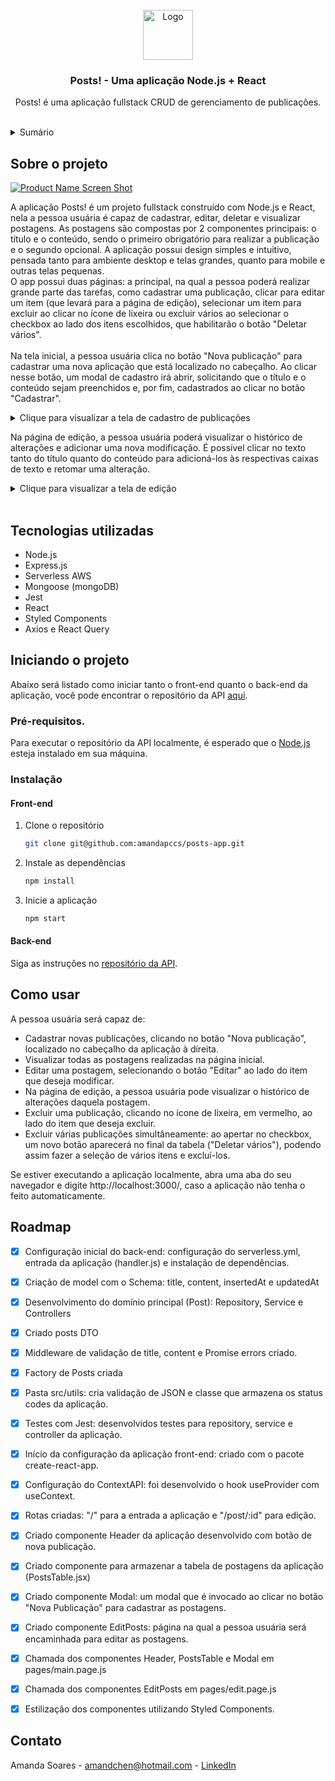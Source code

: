 <!-- PROJECT LOGO -->
<br />
<div align="center">
  <a href="https://i.imgur.com/egOsngu.png">
    <img src="https://i.imgur.com/egOsngu.png" alt="Logo" width="80" height="80">
  </a>

<h3 align="center">Posts! - Uma aplicação Node.js + React</h3>

  <p align="center">
    Posts! é uma aplicação fullstack CRUD de gerenciamento de publicações.
    <br />
    <br />
  </p>
</div>



<!-- TABLE OF CONTENTS -->
<details>
  <summary>Sumário</summary>
  <ol>
    <li>
      <a href="#sobre-o-projeto">Sobre o projeto</a>
      <ul>
        <li><a href="#tecnologias-utilizadas">Tecnologias utilizadas</a></li>
      </ul>
    </li>
    <li>
      <a href="#iniciando-o-projeto">Iniciando o projeto</a>
      <ul>
        <li><a href="#instalação">Instalação</a></li>
      </ul>
    </li>
    <li><a href="#como-usar">Como usar</a></li>
    <li><a href="#roadmap">Roadmap</a></li>
  </ol>
</details>



<!-- ABOUT THE PROJECT -->
## Sobre o projeto

[![Product Name Screen Shot][product-screenshot]](https://example.com)

A aplicação Posts! é um projeto fullstack construído com Node.js e React, nela a pessoa usuária é capaz de cadastrar, editar, deletar e visualizar postagens.
As postagens são compostas por 2 componentes principais: o título e o conteúdo, sendo o primeiro obrigatório para realizar a publicação e o segundo opcional.
A aplicação possui design simples e intuitivo, pensada tanto para ambiente desktop e telas grandes, quanto para mobile e outras telas pequenas.
<br />
O app possui duas páginas: a principal, na qual a pessoa poderá realizar grande parte das tarefas, como cadastrar uma publicação, clicar para editar um item (que levará para a página de edição), selecionar um item para excluir ao clicar no ícone de lixeira ou excluir vários ao selecionar o checkbox ao lado dos itens escolhidos, que habilitarão o botão "Deletar vários".
<br />
<br />
Na tela inicial, a pessoa usuária clica no botão "Nova publicação" para cadastrar uma nova aplicação que está localizado no cabeçalho. Ao clicar nesse botão, um modal de cadastro irá abrir, solicitando que o título e o conteúdo sejam preenchidos e, por fim, cadastrados ao clicar no botão "Cadastrar".
<details>
<summary>Clique para visualizar a tela de cadastro de publicações</summary>

[![Cadastro de pub][cadastro-post]](cadastro)

</details>

Na página de edição, a pessoa usuária poderá visualizar o histórico de alterações e adicionar uma nova modificação. É possível clicar no texto tanto do título quanto do conteúdo para adicioná-los às respectivas caixas de texto e retomar uma alteração.

<details>
<summary>Clique para visualizar a tela de edição</summary>

[![Editar post][editar-post]](cadastro)

</details>
<br />


## Tecnologias utilizadas

* Node.js
* Express.js
* Serverless AWS
* Mongoose (mongoDB)
* Jest
* React
* Styled Components
* Axios e React Query



<!-- GETTING STARTED -->
## Iniciando o projeto

Abaixo será listado como iniciar tanto o front-end quanto o back-end da aplicação, você pode encontrar o repositório da API <a href="https://github.com/amandapccs/posts-app-api">aqui</a>.

### Pré-requisitos.

Para executar o repositório da API localmente, é esperado que o <a href="https://nodejs.org/en/">Node.js</a> esteja instalado em sua máquina.

### Instalação

#### Front-end

1. Clone o repositório
   ```sh
   git clone git@github.com:amandapccs/posts-app.git
   ```
2. Instale as dependências
   ```sh
   npm install
   ```
3. Inicie a aplicação
   ```sh
   npm start
   ```
   
#### Back-end
Siga as instruções no <a href="https://github.com/amandapccs/posts-app-api">repositório da API</a>.


<!-- USAGE EXAMPLES -->
## Como usar

A pessoa usuária será capaz de:
- Cadastrar novas publicações, clicando no botão "Nova publicação", localizado no cabeçalho da aplicação à direita.
- Visualizar todas as postagens realizadas na página inicial.
- Editar uma postagem, selecionando o botão "Editar" ao lado do item que deseja modificar.
- Na página de edição, a pessoa usuária pode visualizar o histórico de alterações daquela postagem.
- Excluir uma publicação, clicando no ícone de lixeira, em vermelho, ao lado do item que deseja excluir.
- Excluir várias publicações simultâneamente: ao apertar no checkbox, um novo botão aparecerá no final da tabela ("Deletar vários"), podendo assim fazer a seleção de vários itens e excluí-los.

Se estiver executando a aplicação localmente, abra uma aba do seu navegador e digite http://localhost:3000/, caso a aplicação não tenha o feito automaticamente.



<!-- ROADMAP -->
## Roadmap

- [x] Configuração inicial do back-end: configuração do serverless.yml, entrada da aplicação (handler.js) e instalação de dependências.
- [x] Criação de model com o Schema: title, content, insertedAt e updatedAt
- [x] Desenvolvimento do domínio principal (Post): Repository, Service e Controllers
- [x] Criado posts DTO
- [x] Middleware de validação de title, content e Promise errors criado.
- [x] Factory de Posts criada
- [x] Pasta src/utils: cria validação de JSON e classe que armazena os status codes da aplicação.
- [x] Testes com Jest: desenvolvidos testes para repository, service e controller da aplicação.
- [x] Início da configuração da aplicação front-end: criado com o pacote create-react-app.
- [x] Configuração do ContextAPI: foi desenvolvido o hook useProvider com useContext.
- [x] Rotas criadas: "/" para a entrada a aplicação e "/post/:id" para edição.
- [x] Criado componente Header da aplicação desenvolvido com botão de nova publicação.
- [x] Criado componente para armazenar a tabela de postagens da aplicação (PostsTable.jsx)
- [x] Criado componente Modal: um modal que é invocado ao clicar no botão "Nova Publicação" para cadastrar as postagens.
- [x] Criado componente EditPosts: página na qual a pessoa usuária será encaminhada para editar as postagens.
- [x] Chamada dos componentes Header, PostsTable e Modal em pages/main.page.js
- [x] Chamada dos componentes EditPosts em pages/edit.page.js
- [x] Estilização dos componentes utilizando Styled Components.


<!-- CONTACT -->
## Contato

Amanda Soares - amandchen@hotmail.com - <a href="https://www.linkedin.com/in/amandapccs/">LinkedIn</a>


<!-- MARKDOWN LINKS & IMAGES -->
<!-- https://www.markdownguide.org/basic-syntax/#reference-style-links -->
[product-screenshot]: https://i.imgur.com/NT9kebX.png
[cadastro-post]: https://i.imgur.com/mP23mN1.png
[editar-post]: https://i.imgur.com/zWRl7zo.png

[logo-icon]: https://i.imgur.com/egOsngu.png
